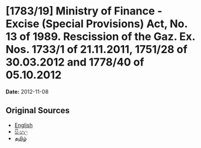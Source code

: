 # [1783/19] Ministry of Finance - Excise (Special Provisions) Act, No. 13 of 1989. Rescission of the Gaz. Ex. Nos. 1733/1 of 21.11.2011, 1751/28 of 30.03.2012 and 1778/40 of 05.10.2012

**Date:** 2012-11-08

## Original Sources

- [English](https://documents.gov.lk/view/extra-gazettes/2012/11/1783-19_E.pdf)
- [සිංහල](https://documents.gov.lk/view/extra-gazettes/2012/11/1783-19_S.pdf)
- [தமிழ்](https://documents.gov.lk/view/extra-gazettes/2012/11/1783-19_T.pdf)
